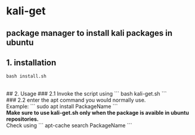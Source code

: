 # kali-get
## package manager to install kali packages in ubuntu <br>
## 1. installation
```
bash install.sh
```
<br>
## 2. Usage
### 2.1 Invoke the script using
```
bash kali-get.sh
```
<br>
### 2.2 enter the apt command you would normally use. <br>
Example:
```
sudo apt install PackageName
```
<br>
<b> Make sure to use kali-get.sh only when the package is avaible in ubuntu repositories. </b> <br>
Check using
```
apt-cache search PackageName
```
<br>


